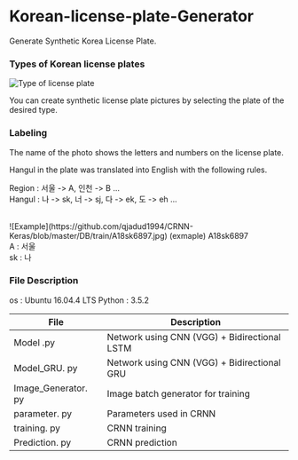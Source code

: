 # Korean-license-plate-Generator

Generate Synthetic Korea License Plate.

### Types of Korean license plates

![Type of license plate](https://github.com/qjadud1994/CRNN-Keras/blob/master/photo/license%20plate.jpg)

You can create synthetic license plate pictures by selecting the plate of the desired type.


### Labeling

The name of the photo shows the letters and numbers on the license plate.

Hangul in the plate was translated into English with the following rules.

Region : 서울 -> A, 인천 -> B ... <br/>
Hangul : 나 -> sk, 너 -> sj, 다 -> ek, 도 -> eh ... <br/>

<br/>
![Example](https://github.com/qjadud1994/CRNN-Keras/blob/master/DB/train/A18sk6897.jpg)
(exmaple) A18sk6897 <br/>
A : 서울 <br/>
sk : 나 <br/>

### File Description

os : Ubuntu 16.04.4 LTS
Python : 3.5.2


|       File         |Description                                       |
|--------------------|--------------------------------------------------|
|Model .py           |Network using CNN (VGG) + Bidirectional LSTM      |
|Model_GRU. py       |Network using CNN (VGG) + Bidirectional GRU       |
|Image_Generator. py |Image batch generator for training                |
|parameter. py       |Parameters used in CRNN                           |
|training. py        |CRNN training                                     |
|Prediction. py      |CRNN prediction                                   |
